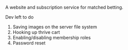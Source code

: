 A website and subscription service for matched betting.


Dev left to do
1. Saving images on the server file system
2. Hooking up thrive cart
3. Enabling/disabling membership roles
4. Password reset
